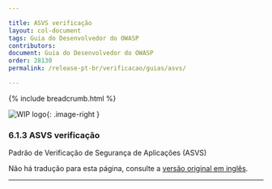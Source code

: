 ```yaml
---

title: ASVS verificação
layout: col-document
tags: Guia do Desenvolvedor do OWASP
contributors:
document: Guia do Desenvolvedor do OWASP
order: 28130
permalink: /release-pt-br/verificacao/guias/asvs/

---
```


{% include breadcrumb.html %}

<style type="text/css">
.image-right {
  height: 180px;
  display: block;
  margin-left: auto;
  margin-right: auto;
  float: right;
}
</style>

![WIP logo](../../../assets/images/dg_wip.png "Trabalho em andamento"){: .image-right }

### 6.1.3 ASVS verificação

Padrão de Verificação de Segurança de Aplicações (ASVS)

Não há tradução para esta página, consulte a [versão original em inglês][release080103].

----

[release080103]: https://github.com/OWASP/www-project-developer-guide/issues/new?labels=content&template=request.md&title=Update:%2008-verification/01-guides/05-asvs.md
